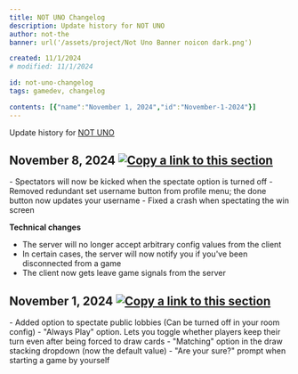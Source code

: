 ```yaml
---
title: NOT UNO Changelog
description: Update history for NOT UNO
author: not-the
banner: url('/assets/project/Not Uno Banner noicon dark.png')

created: 11/1/2024
# modified: 11/1/2024

id: not-uno-changelog
tags: gamedev, changelog

contents: [{"name":"November 1, 2024","id":"November-1-2024"}]
---
```


Update history for [NOT UNO](https://uno.notkal.com/)

<article id="November-8-2024">
<h2>November 8, 2024 <a href="#November-8-2024"><img src="/assets/icon/link.svg" alt="Copy a link to this section" class="icon article_url_button" role="button" tabindex="0"></a></h2>
- Spectators will now be kicked when the spectate option is turned off
- Removed redundant set username button from profile menu; the done button now updates your username
- Fixed a crash when spectating the win screen

**Technical changes**
- The server will no longer accept arbitrary config values from the client
- In certain cases, the server will now notify you if you've been disconnected from a game
- The client now gets leave game signals from the server
</article>

<article id="November-1-2024">
<h2>November 1, 2024 <a href="#November-1-2024"><img src="/assets/icon/link.svg" alt="Copy a link to this section" class="icon article_url_button" role="button" tabindex="0"></a></h2>
- Added option to spectate public lobbies (Can be turned off in your room config)
- "Always Play" option. Lets you toggle whether players keep their turn even after being forced to draw cards
- "Matching" option in the draw stacking dropdown (now the default value)
- "Are your sure?" prompt when starting a game by yourself
</article>
